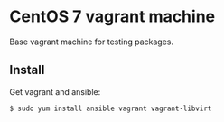 CentOS 7 vagrant machine
========================

Base vagrant machine for testing packages.

Install
-------

Get vagrant and ansible:

```bash
$ sudo yum install ansible vagrant vagrant-libvirt
```
